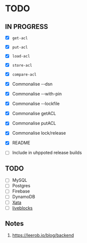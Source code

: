 # TODO

## IN PROGRESS

- [x] `get-acl`
- [x] `put-acl`
- [x] `load-acl`
- [x] `store-acl`
- [x] `compare-acl`
- [x] Commonalise --dsn
- [x] Commonalise --with-pin
- [x] Commonalise --lockfile
- [x] Commonalise getACL
- [x] Commonalise putACL
- [x] Commonalise lock/release
- [x] README
- [ ] Include in uhppoted release builds


## TODO

- [ ] MySQL
- [ ] Postgres
- [ ] Firebase
- [ ] DynamoDB
- [ ] [Xata](https://xata.io)
- [ ] [liveblocks](https://liveblocks.io)

## Notes

1. https://leerob.io/blog/backend